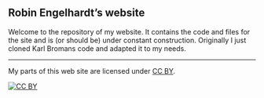 ## Robin Engelhardt&rsquo;s website

Welcome to the repository of my website. It contains the code and files for the site and is (or should be) under constant construction. Originally I just cloned Karl Bromans code and adapted it to my needs.

---

My parts of this web site are licensed under
[CC BY](https://creativecommons.org/licenses/by/3.0/).

[![CC BY](https://i.creativecommons.org/l/by/3.0/88x31.png)](https://creativecommons.org/licenses/by/3.0/)
